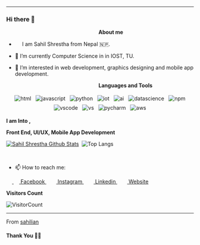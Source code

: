 ***********************************
### Hi there 👋

<!--
**sahilian/sahilian** is a ✨ _special_ ✨ repository because its `README.md` (this file) appears on your GitHub profile.-->
&nbsp;&nbsp;&nbsp;&nbsp;&nbsp;&nbsp;&nbsp;&nbsp;&nbsp;&nbsp;&nbsp;&nbsp;&nbsp;&nbsp;&nbsp;&nbsp;&nbsp;&nbsp;&nbsp;&nbsp;&nbsp;&nbsp;&nbsp;&nbsp;&nbsp;&nbsp;&nbsp;&nbsp;&nbsp;&nbsp;&nbsp;&nbsp;&nbsp;&nbsp;&nbsp;&nbsp;&nbsp;&nbsp;&nbsp;&nbsp;&nbsp;&nbsp;&nbsp;&nbsp;&nbsp;&nbsp;&nbsp;&nbsp;&nbsp;&nbsp;&nbsp;&nbsp;&nbsp;&nbsp;&nbsp;&nbsp;&nbsp;&nbsp;&nbsp;&nbsp;&nbsp;&nbsp;&nbsp;<b>About me</b> <br>
- <img src ="https://s3.amazonaws.com/pix.iemoji.com/images/emoji/apple/ios-12/256/boy-light-skin-tone.png" height= 15px width = 15px> I am Sahil Shrestha from Nepal 🇳🇵.

- 🔭 I’m currently Computer Science in in IOST, TU.

- 🌱 I’m interested in web development, graphics designing and mobile app development.



&nbsp;&nbsp;&nbsp;&nbsp;&nbsp;&nbsp;&nbsp;&nbsp;&nbsp;&nbsp;&nbsp;&nbsp;&nbsp;&nbsp;&nbsp;&nbsp;&nbsp;&nbsp;&nbsp;&nbsp;&nbsp;&nbsp;&nbsp;&nbsp;&nbsp;&nbsp;&nbsp;&nbsp;&nbsp;&nbsp;&nbsp;&nbsp;&nbsp;&nbsp;&nbsp;&nbsp;&nbsp;&nbsp;&nbsp;&nbsp;&nbsp;&nbsp;&nbsp;&nbsp;&nbsp;&nbsp;&nbsp;&nbsp;&nbsp;&nbsp;&nbsp;&nbsp;&nbsp;&nbsp;&nbsp;&nbsp;&nbsp;&nbsp;&nbsp;&nbsp;&nbsp;&nbsp;&nbsp;<b>Languages and Tools</b> <br>

<p align="center">
 <img src="https://github.com/sahilian/sahilian/blob/master/Assets/html.svg" alt="html" style="vertical-align:top; margin:4px">
 <img src="https://github.com/sahilian/sahilian/blob/master/Assets/javascript.svg" alt="javascript" style="vertical-align:top; margin:4px">
 <img src="https://github.com/sahilian/sahilian/blob/master/Assets/python.svg" alt="python" style="vertical-align:top; margin:4px">
 <img src="https://github.com/sahilian/sahilian/blob/master/Assets/iot.svg" alt="iot" style="vertical-align:top; margin:4px">
 <img src="https://github.com/sahilian/sahilian/blob/master/Assets/ai.svg" alt="ai" style="vertical-align:top; margin:4px">
 <img src="https://github.com/sahilian/sahilian/blob/master/Assets/datascience.svg" alt="datascience" style="vertical-align:top; margin:4px">
 <img src="https://github.com/sahilian/sahilian/blob/master/Assets/npm.svg" alt="npm" style="vertical-align:top; margin:4px">
 <img src="https://github.com/sahilian/sahilian/blob/master/Assets/visualstudio_code.svg" alt="vscode" style="vertical-align:top; margin:4px">
 <img src="https://github.com/sahilian/sahilian/blob/master/Assets/visualstudio.svg" alt="vs" style="vertical-align:top; margin:4px">
 <img src="https://github.com/sahilian/sahilian/blob/master/Assets/jetbrains_pycharm.svg" alt="pycharm" style="vertical-align:top; margin:4px">
 <img src="https://github.com/sahilian/sahilian/blob/master/Assets/aws.svg" alt="aws" style="vertical-align:top; margin:4px">

</p>


**I am Into ,**

**Front End, UI/UX, Mobile App Development**
<br />


[![Sahil Shrestha Github Stats](https://github-readme-stats.vercel.app/api?username=sahilian&show_icons=true&title_color=fff&icon_color=79ff97&text_color=9f9f9f&bg_color=151515)](https://github.com/sahilian)
&nbsp;![Top Langs](https://github-readme-stats.anuraghazra1.vercel.app/api/top-langs/?username=sahilian&layout=compact&theme=radical)

<br /> 

- 📫 How to reach me:<br>

&nbsp;&nbsp;&nbsp;&nbsp;<a href = "https://www.facebook.com/sahilistic?ref=bookmarks" target="_blank"> <img src = "https://cdn1.iconfinder.com/data/icons/logotypes/32/square-facebook-256.png" height= 15px width = 15px> Facebook </a>&nbsp;&nbsp;
<a href = "https://www.instagram.com/sahilian_" target="_blank"><img src = "https://image.flaticon.com/icons/svg/174/174855.svg" height= 15px width = 15px> Instagram </a>&nbsp;&nbsp;
<a href = "https://www.linkedin.com/in/sahilian/" target="_blank"><img src = "https://image.flaticon.com/icons/svg/174/174857.svg" height= 15px width = 15px> Linkedin </a>&nbsp;&nbsp;
<a href = "https://ganish.com.np/" target="_blank"><img src = "https://image.flaticon.com/icons/svg/841/841364.svg" height= 15px width = 15px> Website </a>

**Visitors Count** 

![VisitorCount](https://profile-counter.glitch.me/{sahilian}/count.svg)

*************

From [sahilian](https://github.com/sahilian)

#### Thank You 🙏🏼

